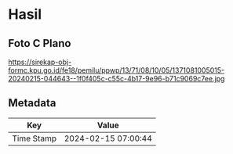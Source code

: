# Hasil

## Foto C Plano

https://sirekap-obj-formc.kpu.go.id/fe18/pemilu/ppwp/13/71/08/10/05/1371081005015-20240215-044643--1f0f405c-c55c-4b17-9e96-b71c9069c7ee.jpg


## Metadata

| Key        | Value               |
| ---------- | ------------------- |
| Time Stamp | 2024-02-15 07:00:44 |




